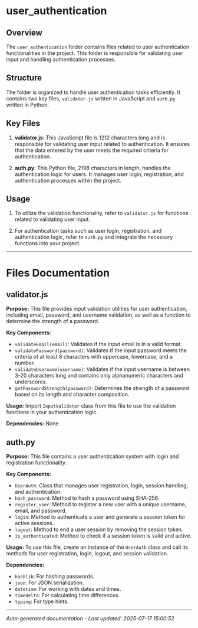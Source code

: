 # user_authentication

## Overview
The `user_authentication` folder contains files related to user authentication functionalities in the project. This folder is responsible for validating user input and handling authentication processes.

## Structure
The folder is organized to handle user authentication tasks efficiently. It contains two key files, `validator.js` written in JavaScript and `auth.py` written in Python.

## Key Files
1. **validator.js**: This JavaScript file is 1212 characters long and is responsible for validating user input related to authentication. It ensures that the data entered by the user meets the required criteria for authentication.
   
2. **auth.py**: This Python file, 2198 characters in length, handles the authentication logic for users. It manages user login, registration, and authentication processes within the project.

## Usage
1. To utilize the validation functionality, refer to `validator.js` for functions related to validating user input.
   
2. For authentication tasks such as user login, registration, and authentication logic, refer to `auth.py` and integrate the necessary functions into your project.

---

# Files Documentation

## validator.js

**Purpose:** This file provides input validation utilities for user authentication, including email, password, and username validation, as well as a function to determine the strength of a password.

**Key Components:**
- `validateEmail(email)`: Validates if the input email is in a valid format.
- `validatePassword(password)`: Validates if the input password meets the criteria of at least 8 characters with uppercase, lowercase, and a number.
- `validateUsername(username)`: Validates if the input username is between 3-20 characters long and contains only alphanumeric characters and underscores.
- `getPasswordStrength(password)`: Determines the strength of a password based on its length and character composition.

**Usage:** Import `InputValidator` class from this file to use the validation functions in your authentication logic.

**Dependencies:** None.

## auth.py

**Purpose:** This file contains a user authentication system with login and registration functionality.

**Key Components:**
- `UserAuth`: Class that manages user registration, login, session handling, and authentication.
- `hash_password`: Method to hash a password using SHA-256.
- `register_user`: Method to register a new user with a unique username, email, and password.
- `login`: Method to authenticate a user and generate a session token for active sessions.
- `logout`: Method to end a user session by removing the session token.
- `is_authenticated`: Method to check if a session token is valid and active.

**Usage:** To use this file, create an instance of the `UserAuth` class and call its methods for user registration, login, logout, and session validation.

**Dependencies:** 
- `hashlib`: For hashing passwords.
- `json`: For JSON serialization.
- `datetime`: For working with dates and times.
- `timedelta`: For calculating time differences.
- `typing`: For type hints.

---
*Auto-generated documentation - Last updated: 2025-07-17 15:00:52*
